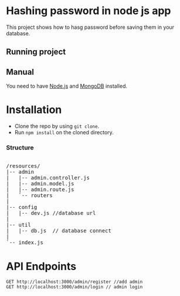 # Hashing password in node js app

This project shows how to hasg password before saving them in your database.



## Running project

## Manual

You need to have [Node.js](https://nodejs.org) and [MongoDB](https://www.mongodb.com) installed.


# Installation

* Clone the repo by using ```git clone```.
* Run ```npm install``` on the cloned directory.

### Structure

<pre> 
/resources/
|-- admin
|   |-- admin.controller.js
|   |-- admin.model.js
|   |-- admin.route.js
|   `-- routers
|
|-- config
|   |-- dev.js //database url
|   
|-- util
|   |-- db.js  // database connect
|
`-- index.js
</pre> 

# API Endpoints

```
GET http://localhost:3000/admin/register //add admin 
GET http://localhost:3000/admin/login // admin login 

```
